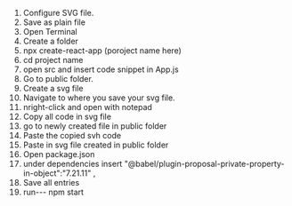 1. Configure SVG file.
2. Save as plain file
3. Open Terminal
4. Create a folder
5. npx create-react-app (poroject name here)
6. cd project name
7. open src and insert code snippet in App.js
8. Go to public folder.
9. Create a svg file
10. Navigate to where you save your svg file.
11. nright-click and open with notepad
12. Copy all code in svg file
13. go to newly created file in public folder
14. Paste the copied svh code 
15. Paste in svg file created in public folder
16. Open package.json
17. under dependencies insert  "@babel/plugin-proposal-private-property-in-object":"7.21.11" ,
18. Save all entries
19. run--- npm start
